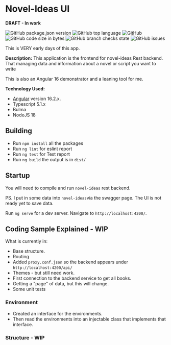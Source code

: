 # Novel-Ideas UI
**DRAFT - In work**

![GitHub package.json version](https://img.shields.io/github/package-json/v/klemmy129/novel-ideas-ui)
![GitHub top language](https://img.shields.io/github/languages/top/klemmy129/novel-ideas-ui)
![GitHub](https://img.shields.io/github/license/klemmy129/novel-ideas-ui)
![GitHub code size in bytes](https://img.shields.io/github/languages/code-size/klemmy129/novel-ideas-ui)
![GitHub branch checks state](https://img.shields.io/github/checks-status/klemmy129/novel-ideas-ui/main)
![GitHub issues](https://img.shields.io/github/issues/klemmy129/novel-ideas-ui)


This is VERY early days of this app.

**Description:** This application is the frontend for novel-ideas Rest backend. That managing data and information about a novel or script you want to write

This is also an Angular 16 demonstrator and a leaning tool for me.

**Technology Used:**
- [Angular](https://angular.io/) version 16.2.x.
- Typescript 5.1.x
- Bulma
- NodeJS 18

## Building

* Run `npm install` all the packages
* Run `ng lint` for eslint report
* Run `ng test` for Test report
* Run `ng build` the output is in `dist/`

## Startup
You will need to compile and run `novel-ideas` rest backend.

PS. I put in some data into `novel-ideas`via the swagger page. The UI is not ready yet to save data.

Run `ng serve` for a dev server. Navigate to `http://localhost:4200/`. 

## Coding Sample Explained - WIP

What is currently in:
* Base structure.
* Routing
* Added `proxy.conf.json` so the backend appears under `http://localhost:4200/api/`
* Themes - but still need work.
* First connection to the backend service to get all books.
* Getting a "page" of data, but this will change.
* Some unit tests

### Environment
- Created an interface for the environments.
- Then read the environments into an injectable class that implements that interface.

### Structure - WIP


